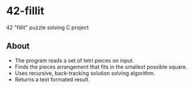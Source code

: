# 42-fillit
42 "fillit" puzzle solving C project
## About
* The program reads a set of tetri pieces on input.
* Finds the pieces arrangement that fits in the smallest possible square.
* Uses recursive, back-tracking solution solving algorithm.
* Returns a  text formated result.
